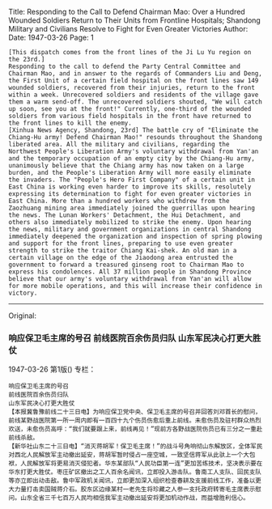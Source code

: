 Title: Responding to the Call to Defend Chairman Mao: Over a Hundred Wounded Soldiers Return to Their Units from Frontline Hospitals; Shandong Military and Civilians Resolve to Fight for Even Greater Victories
Author: 
Date: 1947-03-26
Page: 1

    [This dispatch comes from the front lines of the Ji Lu Yu region on the 23rd.]
    Responding to the call to defend the Party Central Committee and Chairman Mao, and in answer to the regards of Commanders Liu and Deng, the First Unit of a certain field hospital on the front lines saw 149 wounded soldiers, recovered from their injuries, return to the front within a week. Unrecovered soldiers and residents of the village gave them a warm send-off. The unrecovered soldiers shouted, "We will catch up soon, see you at the front!" Currently, one-third of the wounded soldiers from various field hospitals in the front have returned to the front lines to kill the enemy.
    [Xinhua News Agency, Shandong, 23rd] The battle cry of "Eliminate the Chiang-Hu army! Defend Chairman Mao!" resounds throughout the Shandong liberated area. All the military and civilians, regarding the Northwest People's Liberation Army's voluntary withdrawal from Yan'an and the temporary occupation of an empty city by the Chiang-Hu army, unanimously believe that the Chiang army has now taken on a large burden, and the People's Liberation Army will more easily eliminate the invaders. The "People's Hero First Company" of a certain unit in East China is working even harder to improve its skills, resolutely expressing its determination to fight for even greater victories in East China. More than a hundred workers who withdrew from the Zaozhuang mining area immediately joined the guerrillas upon hearing the news. The Lunan Workers' Detachment, the Hui Detachment, and others also immediately mobilized to strike the enemy. Upon hearing the news, military and government organizations in central Shandong immediately deepened the organization and inspection of spring plowing and support for the front lines, preparing to use even greater strength to strike the traitor Chiang Kai-shek. An old man in a certain village on the edge of the Jiaodong area entrusted the government to forward a treasured ginseng root to Chairman Mao to express his condolences. All 37 million people in Shandong Province believe that our army's voluntary withdrawal from Yan'an will allow for more mobile operations, and this will increase their confidence in victory.



<hr /> 

Original: 


### 响应保卫毛主席的号召  前线医院百余伤员归队  山东军民决心打更大胜仗

1947-03-26
第1版()
专栏：

    响应保卫毛主席的号召
    前线医院百余伤员归队
    山东军民决心打更大胜仗
    【本报冀鲁豫前线二十三日电】为响应保卫党中央、保卫毛主席的号召并回答刘邓首长的慰问，前线某野战医院第一所一周内即有一百四十九个伤员伤愈后重上前线。未愈伤员及驻村群众热烈欢送，未愈伤员高呼：“我们就要跟上来，前线再见！”现前方各野战医院伤员已有三分之一重赴前线杀敌。
    【新华社山东二十三日电】“消灭蒋胡军！保卫毛主席！”的战斗号角响彻山东解放区，全体军民对西北人民解放军主动撤出延安，蒋胡军暂时侵占一座空城，一致坚信蒋军从此驮上一个大包袱，人民解放军将更易消灭侵犯者。华东某部队“人民功臣第一连”更加苦练技术，坚决表示要在华东打更大胜仗。枣庄矿区撤出之工人百余名闻讯，立即投入游击队。鲁南工人支队、回民支队等亦立即出动击敌。鲁中军政机关闻讯，立即更加深入组织检查春耕及支援前线工作，准备以更大力量打击卖国贼蒋介石。胶东区边缘某村一老先生将珍藏之人参一支托政府转寄毛主席表示慰问。山东全省三千七百万人民均相信我军主动撤出延安将更加机动作战，而益增胜利信心。
